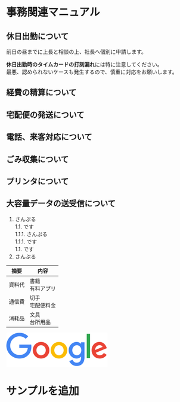 # 事務関連マニュアル
## 休日出勤について
前日の昼までに上長と相談の上、社長へ個別に申請します。  

**休日出勤時のタイムカードの打刻漏れ**には特に注意してください。  
最悪、認められないケースも発生するので、慎重に対応をお願いします。  

## 経費の精算について
## 宅配便の発送について
## 電話、来客対応について
## ごみ収集について
## プリンタについて
## 大容量データの送受信について

1. さんぷる  
1.1. です  
1.1.1. さんぷる  
1.1.1. です  
1.1. です  
1. さんぷる  

|摘要|内容
|--|--
|資料代|書籍<br>有料アプリ
|通信費|切手<br>宅配便料金
|消耗品|文具</br>台所用品

![切手代](./img/googlelogo_color_272x92dp.png)
# サンプルを追加